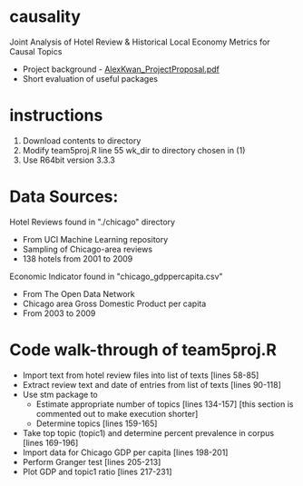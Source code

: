 # causality
Joint Analysis of Hotel Review &amp; Historical Local Economy Metrics for Causal Topics
* Project background - [AlexKwan_ProjectProposal.pdf](https://github.com/irxum/causality/blob/master/AlexKwan_ProjectProposal.pdf)
* Short evaluation of useful packages 

# instructions
1.  Download contents to directory
2.  Modify team5proj.R line 55 wk_dir to directory chosen in (1)
3.  Use R64bit version 3.3.3

# Data Sources:
Hotel Reviews found in "./chicago" directory
- From UCI Machine Learning repository
- Sampling of Chicago-area reviews
- 138 hotels from 2001 to 2009 

Economic Indicator found in "chicago_gdppercapita.csv"
- From The Open Data Network 
- Chicago area Gross Domestic Product per capita
- From 2003 to 2009

# Code walk-through of team5proj.R
* Import text from hotel review files into list of texts [lines 58-85]
* Extract review text and date of entries from list of texts [lines 90-118]
* Use stm package to
  * Estimate appropriate number of topics [lines 134-157] [this section is commented out to make execution shorter]
  * Determine topics [lines 159-165]
* Take top topic (topic1) and determine percent prevalence in corpus [lines 169-196]
* Import data for Chicago GDP per capita [lines 198-201]
* Perform Granger test [lines 205-213]
* Plot GDP and topic1 ratio [lines 217-231]

